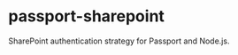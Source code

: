 passport-sharepoint
===================

SharePoint authentication strategy for Passport and Node.js.